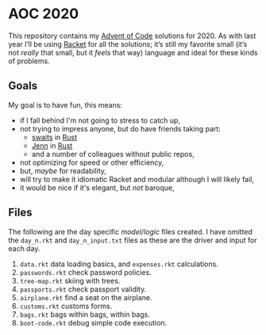 # AOC 2020

This repository contains my [Advent of Code](https://adventofcode.com/2020) solutions for 2020. As with last year I’ll be using [Racket](https://racket-lang.org) for all the solutions; it’s still my favorite small (it’s not *really* that small, but it *feels* that way) language and ideal for these kinds of problems.

## Goals

My goal is to have fun, this means:

* if I fall behind I'm not going to stress to catch up,
* not trying to impress anyone, but do have friends taking part:
  * [swaits](https://git.sr.ht/~swaits/aoc2020/tree/master) in [Rust](https://www.rust-lang.org/)
  * [Jenn](https://github.com/jenndox/AoC) in [Rust](https://www.rust-lang.org/)
  * and a number of colleagues without public repos,
* not optimizing for speed or other efficiency,
* but, *maybe* for readability,
* will try to make it idiomatic Racket and modular although I will likely fail,
* it would be nice if it's elegant, but *not* baroque,

## Files

The following are the day specific *model/logic* files created. I have omitted the `day_n.rkt` and `day_n_input.txt` files as these are the driver and input for each day.

1. `data.rkt` data loading basics, and `expenses.rkt` calculations.
2. `passwords.rkt` check password policies.
3. `tree-map.rkt` skiing with trees.
4. `passports.rkt` check passport validity.
5. `airplane.rkt` find a seat on the airplane.
6. `customs.rkt` customs forms.
7. `bags.rkt` bags within bags, within bags.
8. `boot-code.rkt` debug simple code execution.
